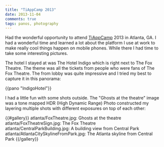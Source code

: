```yaml
---
title: "TiAppCamp 2013"
date: 2013-11-04
comments: true
tags: panos, photography
---
```

Had the wonderful opportunity to attend [TiAppCamp](http://tiappcamp.org/) 2013
in Atlanta, GA. I had a wonderful time and learned a lot about the platform I
use at work to make really cool things happen on mobile phones. While there I
had time to take some interesting pictures.

The hotel I stayed at was The Hotel Indigo which is right next to The Fox
Theatre. The theme was all the tickets from people who were fans of The Fox
Theatre. The from lobby was quite impressive and I tried my best to capture it
in this panorama:

{{pano "IndigoHotel"}}

I had a little fun with some shots outside. The "Ghosts at the theatre" image
was a tone mapped HDR (High Dynamic Range) Photo constructed my layering
multiple shots with different exposures on top of each other:

{{#gallery}}
atlanta/FoxTheatre.jpg: Ghosts at the theatre
atlanta/FoxTheatreSign.jpg: The Fox Theatre
atlanta/CentralParkBuilding.jpg: A building view from Central Park
atlanta/AtlantaCitySkylineFromPark.jpg: The Atlanta skyline from Central Park
{{/gallery}}
